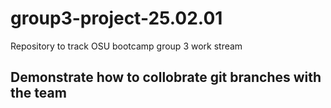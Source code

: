 # group3-project-25.02.01
Repository to track OSU bootcamp group 3 work stream

## Demonstrate how to collobrate git branches with the team
